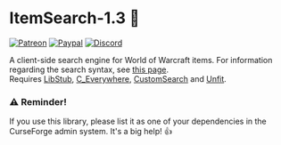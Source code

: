 # ItemSearch-1.3 :mag_right:
[![Patreon](http://img.shields.io/badge/news%20&%20rewards-patreon-ff4d42)](https://www.patreon.com/jaliborc)
[![Paypal](http://img.shields.io/badge/donate-paypal-1d3fe5)](https://www.paypal.me/jaliborc)
[![Discord](http://img.shields.io/badge/discuss-discord-5865F2)](https://bit.ly/discord-jaliborc)

A client-side search engine for World of Warcraft items. For information regarding the search syntax, see [this page](https://github.com/Jaliborc/ItemSearch-1.3/wiki/Search-Syntax).  
Requires [LibStub](http://www.wowace.com/addons/libstub/), [C_Everywhere](https://github.com/jaliborc/C_Everywhere), [CustomSearch](https://github.com/jaliborc/CustomSearch-1.0) and [Unfit](https://github.com/jaliborc/Unfit-1.0).

### :warning: Reminder!
If you use this library, please list it as one of your dependencies in the CurseForge admin system. It's a big help! :+1: